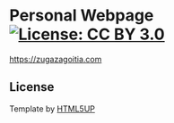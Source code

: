 Personal Webpage  [![License: CC BY 3.0](https://img.shields.io/badge/License-CC%20BY%203.0-lightgrey.svg)](https://creativecommons.org/licenses/by/3.0/)
======

https://zugazagoitia.com

License
--
Template by [HTML5UP](https://html5up.net/aerial)




